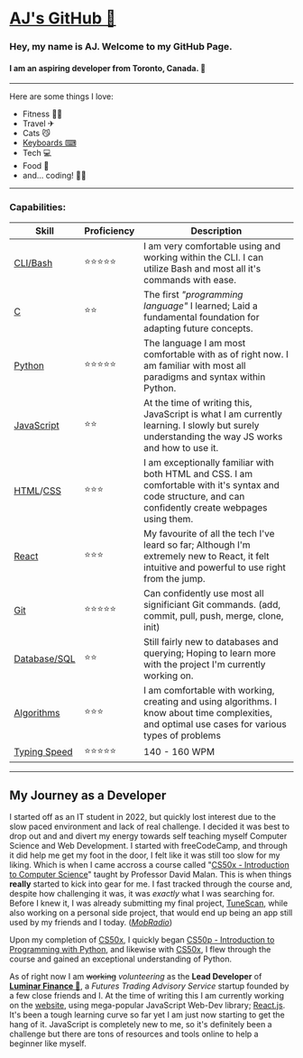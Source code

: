 # [AJ's GitHub 🌟](https://github.com/wakeupaj)

### Hey, my name is AJ. Welcome to my GitHub Page.

#### I am an aspiring developer from Toronto, Canada. 🍁
___
Here are some things I love:
- Fitness 🏋️‍♂️
- Travel ✈
- Cats 😼
- [Keyboards ⌨](https://reddit.com/r/MechanicalKeyboards)
- Tech 💻
- Food 🍜
- and... coding! 👨‍💻
___
### Capabilities:

|Skill|Proficiency|Description|
|---|---|---|
|[CLI/Bash](https://github.com/topics/cli) |⭐⭐⭐⭐⭐|I am very comfortable using and working within the CLI. I can utilize Bash and most all it's commands with ease. |
| [C](https://github.com/topics/c)   |⭐⭐|The first *"programming language"* I learned; Laid a fundamental foundation for adapting future concepts.    |
|[Python](https://github.com/topics/python)  |⭐⭐⭐⭐⭐|The language I am most comfortable with as of right now. I am familiar with most all paradigms and syntax within Python.|
|[JavaScript](https://github.com/topics/javascript) |⭐⭐ |At the time of writing this, JavaScript is what I am currently learning. I slowly but surely understanding the way JS works and how to use it.|
|[HTML](https://github.com/topics/html)/[CSS](https://github.com/topics/css) |⭐⭐⭐|I am exceptionally familiar with both HTML and CSS. I am comfortable with it's syntax and code structure, and can confidently create webpages using them.|
|[React](https://github.com/topics/react) |⭐⭐⭐|My favourite of all the tech I've leard so far; Although I'm extremely new to React, it felt intuitive and powerful to use right from the jump. |
|[Git](https://github.com/topics/git) |⭐⭐⭐⭐⭐|Can confidently use most all significiant Git commands. (add, commit, pull, push, merge, clone, init)|
|[Database/SQL](https://github.com/topics/database)|⭐⭐|Still fairly new to databases and querying; Hoping to learn more with the project I'm currently working on.|
|[Algorithms](https://github.com/topics/algorithms)|⭐⭐⭐|I am comfortable with working, creating and using algorithms. I know about time complexities, and optimal use cases for various types of problems|
|[Typing Speed](https://monkeytype.com/profile/wakeupaj) |⭐⭐⭐⭐⭐ |140 - 160 WPM| 


___
## My Journey as a Developer
I started off as an IT student in 2022, but quickly lost interest due to the slow paced environment and lack of real challenge. I decided it was best to drop out and and divert my energy towards self teaching myself Computer Science and Web Development. I started with freeCodeCamp, and through it did help me get my foot in the door, I felt like it was still too slow for my liking. Which is when I came accross a course called "[CS50x - Introduction to Computer Science](https://cs50.harvard.edu/x/2024/)" taught by Professor David Malan. This is when things **really** started to kick into gear for me. I fast tracked through the course and, despite  how challenging it was, it was *exactly* what I was searching for. Before I knew it, I was already submitting my final project, [TuneScan](https://github.com/wakeupaj/FinalProject--TuneScan), while also working on a personal side project, that would end up being an app still used by my friends and I today. (*[MobRadio](https://github.com/wakeupaj/mob-radio)*)

Upon my completion of [CS50x](https://cs50.harvard.edu/x/2024/), I quickly began [CS50p - Introduction to Programming with Python](https://cs50.harvard.edu/python/2022/), and likewise with [CS50x](https://cs50.harvard.edu/x/2024/), I flew through the course and gained an exceptional understanding of Python. 

As of right now I am ~~working~~ *volunteering* as the **Lead Developer** of **[Luminar Finance 🌙](https://github.com/wakeupaj/luminarfinance)**, a *Futures Trading Advisory Service* startup founded by a few close friends and I. At the time of writing this I am currently working on the [website](https://luminarfinance.net), using mega-popular JavaScript Web-Dev library; [React.js](https://github.com/topics/react). It's been a tough learning curve so far yet I am just now starting to get the hang of it. JavaScript is completely new to me, so it's definitely been a challenge but there are tons of resources and tools online to help a beginner like myself.




